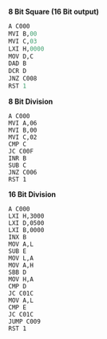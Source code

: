 **8 Bit Square (16 Bit output)**
```R
A C000
MVI B,00
MVI C,03
LXI H,0000
MOV D,C
DAD B
DCR D
JNZ C008
RST 1
```

**8 Bit Division**
```
A C000
MVI A,06
MVI B,00
MVI C,02
CMP C
JC C00F
INR B
SUB C
JNZ C006
RST 1
```


**16 Bit Division**
```
A C000
LXI H,3000
LXI D,0500
LXI B,0000
INX B
MOV A,L
SUB E
MOV L,A
MOV A,H
SBB D
MOV H,A
CMP D
JC C01C
MOV A,L
CMP E
JC C01C
JUMP C009
RST 1
```